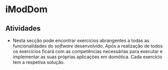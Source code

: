 # iModDom
## Atividades
- Nesta secção pode encontrar exercícios abrangentes a todas as funcionalidades do *software* desenvolvido. Após a realização de todos os exercicios ficará com as competências necessárias para executar e implementar as suas próprias aplicações em domótica. Cada exercício tem a respetiva solução.